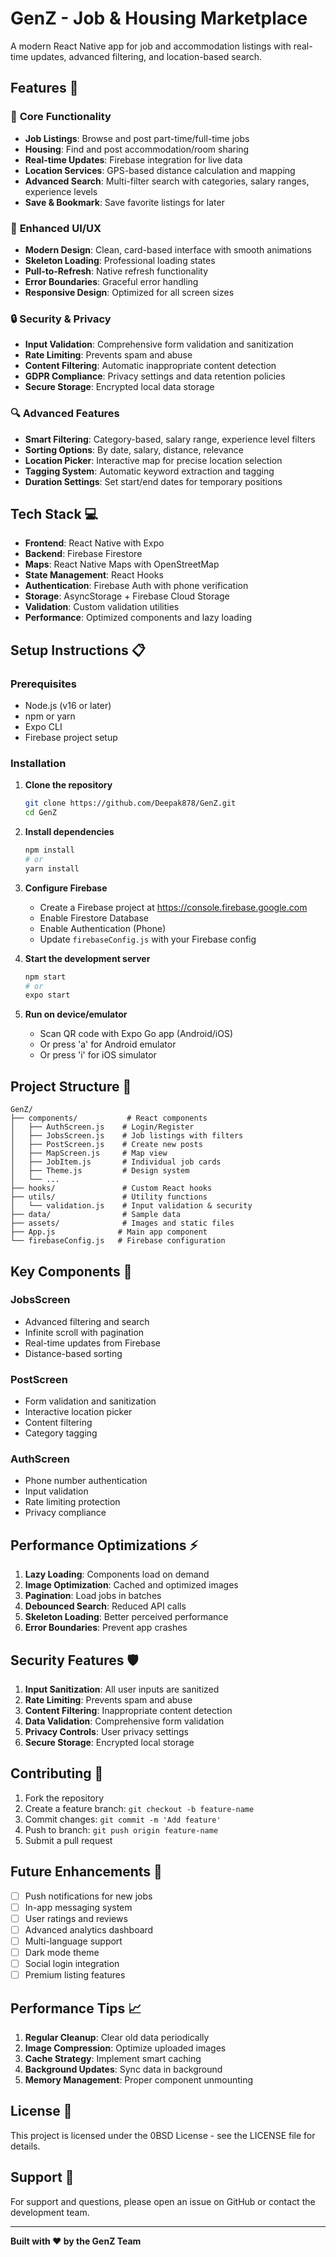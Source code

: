 # GenZ - Job & Housing Marketplace

A modern React Native app for job and accommodation listings with real-time updates, advanced filtering, and location-based search.

## Features 🚀

### 📱 **Core Functionality**
- **Job Listings**: Browse and post part-time/full-time jobs
- **Housing**: Find and post accommodation/room sharing
- **Real-time Updates**: Firebase integration for live data
- **Location Services**: GPS-based distance calculation and mapping
- **Advanced Search**: Multi-filter search with categories, salary ranges, experience levels
- **Save & Bookmark**: Save favorite listings for later

### 🎨 **Enhanced UI/UX**
- **Modern Design**: Clean, card-based interface with smooth animations
- **Skeleton Loading**: Professional loading states
- **Pull-to-Refresh**: Native refresh functionality
- **Error Boundaries**: Graceful error handling
- **Responsive Design**: Optimized for all screen sizes

### 🔒 **Security & Privacy**
- **Input Validation**: Comprehensive form validation and sanitization
- **Rate Limiting**: Prevents spam and abuse
- **Content Filtering**: Automatic inappropriate content detection
- **GDPR Compliance**: Privacy settings and data retention policies
- **Secure Storage**: Encrypted local data storage

### 🔍 **Advanced Features**
- **Smart Filtering**: Category-based, salary range, experience level filters
- **Sorting Options**: By date, salary, distance, relevance
- **Location Picker**: Interactive map for precise location selection
- **Tagging System**: Automatic keyword extraction and tagging
- **Duration Settings**: Set start/end dates for temporary positions

## Tech Stack 💻

- **Frontend**: React Native with Expo
- **Backend**: Firebase Firestore
- **Maps**: React Native Maps with OpenStreetMap
- **State Management**: React Hooks
- **Authentication**: Firebase Auth with phone verification
- **Storage**: AsyncStorage + Firebase Cloud Storage
- **Validation**: Custom validation utilities
- **Performance**: Optimized components and lazy loading

## Setup Instructions 📋

### Prerequisites
- Node.js (v16 or later)
- npm or yarn
- Expo CLI
- Firebase project setup

### Installation

1. **Clone the repository**
   ```bash
   git clone https://github.com/Deepak878/GenZ.git
   cd GenZ
   ```

2. **Install dependencies**
   ```bash
   npm install
   # or
   yarn install
   ```

3. **Configure Firebase**
   - Create a Firebase project at https://console.firebase.google.com
   - Enable Firestore Database
   - Enable Authentication (Phone)
   - Update `firebaseConfig.js` with your Firebase config

4. **Start the development server**
   ```bash
   npm start
   # or
   expo start
   ```

5. **Run on device/emulator**
   - Scan QR code with Expo Go app (Android/iOS)
   - Or press 'a' for Android emulator
   - Or press 'i' for iOS simulator

## Project Structure 📂

```
GenZ/
├── components/           # React components
│   ├── AuthScreen.js    # Login/Register
│   ├── JobsScreen.js    # Job listings with filters
│   ├── PostScreen.js    # Create new posts
│   ├── MapScreen.js     # Map view
│   ├── JobItem.js       # Individual job cards
│   ├── Theme.js         # Design system
│   └── ...
├── hooks/               # Custom React hooks
├── utils/               # Utility functions
│   └── validation.js    # Input validation & security
├── data/                # Sample data
├── assets/              # Images and static files
├── App.js              # Main app component
└── firebaseConfig.js   # Firebase configuration
```

## Key Components 🧩

### JobsScreen
- Advanced filtering and search
- Infinite scroll with pagination
- Real-time updates from Firebase
- Distance-based sorting

### PostScreen
- Form validation and sanitization
- Interactive location picker
- Content filtering
- Category tagging

### AuthScreen
- Phone number authentication
- Input validation
- Rate limiting protection
- Privacy compliance

## Performance Optimizations ⚡

1. **Lazy Loading**: Components load on demand
2. **Image Optimization**: Cached and optimized images
3. **Pagination**: Load jobs in batches
4. **Debounced Search**: Reduced API calls
5. **Skeleton Loading**: Better perceived performance
6. **Error Boundaries**: Prevent app crashes

## Security Features 🛡️

1. **Input Sanitization**: All user inputs are sanitized
2. **Rate Limiting**: Prevents spam and abuse
3. **Content Filtering**: Inappropriate content detection
4. **Data Validation**: Comprehensive form validation
5. **Privacy Controls**: User privacy settings
6. **Secure Storage**: Encrypted local storage

## Contributing 🤝

1. Fork the repository
2. Create a feature branch: `git checkout -b feature-name`
3. Commit changes: `git commit -m 'Add feature'`
4. Push to branch: `git push origin feature-name`
5. Submit a pull request

## Future Enhancements 🔮

- [ ] Push notifications for new jobs
- [ ] In-app messaging system
- [ ] User ratings and reviews
- [ ] Advanced analytics dashboard
- [ ] Multi-language support
- [ ] Dark mode theme
- [ ] Social login integration
- [ ] Premium listing features

## Performance Tips 📈

1. **Regular Cleanup**: Clear old data periodically
2. **Image Compression**: Optimize uploaded images
3. **Cache Strategy**: Implement smart caching
4. **Background Updates**: Sync data in background
5. **Memory Management**: Proper component unmounting

## License 📄

This project is licensed under the 0BSD License - see the LICENSE file for details.

## Support 💬

For support and questions, please open an issue on GitHub or contact the development team.

---

**Built with ❤️ by the GenZ Team**